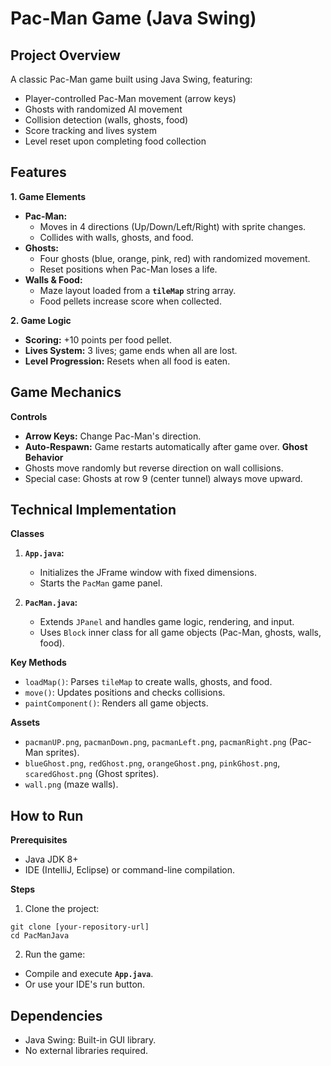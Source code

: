 # Pac-Man Game (Java Swing)

## Project Overview 
A classic Pac-Man game built using Java Swing, featuring:
* Player-controlled Pac-Man movement (arrow keys)
* Ghosts with randomized AI movement
* Collision detection (walls, ghosts, food)
* Score tracking and lives system
* Level reset upon completing food collection

## Features
**1. Game Elements**
* **Pac-Man:** 
    * Moves in 4 directions (Up/Down/Left/Right) with sprite changes.
    * Collides with walls, ghosts, and food.
* **Ghosts:**
    * Four ghosts (blue, orange, pink, red) with randomized movement.
    * Reset positions when Pac-Man loses a life.
* **Walls & Food:**
    * Maze layout loaded from a **```tileMap```** string array.
    * Food pellets increase score when collected.

**2. Game Logic**
* **Scoring:** +10 points per food pellet.
* **Lives System:** 3 lives; game ends when all are lost.
* **Level Progression:** Resets when all food is eaten.

## Game Mechanics
**Controls**
* **Arrow Keys:** Change Pac-Man's direction.
* **Auto-Respawn:** Game restarts automatically after game over.
**Ghost Behavior**
* Ghosts move randomly but reverse direction on wall collisions.
* Special case: Ghosts at row 9 (center tunnel) always move upward.

## Technical Implementation

**Classes**

1. **```App.java```:**
    * Initializes the JFrame window with fixed dimensions.
    * Starts the ```PacMan``` game panel.

2. **```PacMan.java```:**
    * Extends ```JPanel``` and handles game logic, rendering, and input.
    * Uses ```Block``` inner class for all game objects (Pac-Man, ghosts, walls, food).

**Key Methods**

* ```loadMap()```: Parses ```tileMap``` to create walls, ghosts, and food.
* ```move()```: Updates positions and checks collisions.
* ```paintComponent()```: Renders all game objects.

**Assets**

* ```pacmanUP.png```, ```pacmanDown.png```, ```pacmanLeft.png```, ```pacmanRight.png``` (Pac-Man sprites).
* ```blueGhost.png```, ```redGhost.png```, ```orangeGhost.png```, ```pinkGhost.png```, ```scaredGhost.png``` (Ghost sprites).
* ```wall.png``` (maze walls).

## How to Run
**Prerequisites**
* Java JDK 8+
* IDE (IntelliJ, Eclipse) or command-line compilation.

**Steps**
1. Clone the project:
```
git clone [your-repository-url]
cd PacManJava
```
2. Run the game:
* Compile and execute **```App.java```**.
* Or use your IDE's run button.

## Dependencies
* Java Swing: Built-in GUI library.
* No external libraries required.